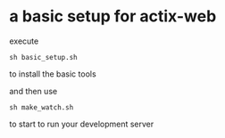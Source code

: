 # a basic setup for actix-web

execute

    sh basic_setup.sh 

to install the basic tools


and then use 

    sh make_watch.sh

to start to run your development server

